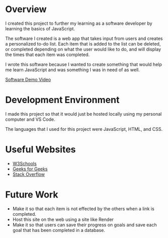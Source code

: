 # Overview

I created this project to further my learning as a software developer by learning the basics of JavaScript.

The software I created is a web app that takes input from users and creates a personalized to-do list. Each item that is added to the list can be deleted, or completed depending on what the user would like to do, and will display the times that each item was completed.

I wrote this software because I wanted to create something that would help me learn JavaScript and was something I was in need of as well.

[Software Demo Video](https://youtu.be/reLjc3TeHAk)

# Development Environment

I made this project so that it would just be hosted locally using my personal computer and VS Code.

The languages that I used for this project were JavaScript, HTML, and CSS.

# Useful Websites

- [W3Schools](https://www.w3schools.com/js/default.asp)
- [Geeks for Geeks](https://www.geeksforgeeks.org/)
- [Stack Overflow](https://stackoverflow.com/)

# Future Work

- Make it so that each item is not effected by the others when a link is completed.
- Host this site on the web using a site like Render
- Make it so that users can save their progress on goals and save each goal that has been completed in a database.